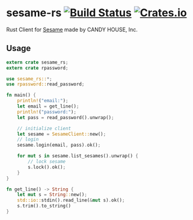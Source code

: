 # sesame-rs [![Build Status](https://travis-ci.org/MichaeGon/sesame-rs.svg?branch=master)](https://travis-ci.org/MichaeGon/sesame-rs) [![Crates.io](https://img.shields.io/crates/v/sesame_rs.svg)](https://crates.io/crates/sesame_rs)

Rust Client for [Sesame](https://candyhouse.co) made by CANDY HOUSE, Inc.


## Usage
```rust
extern crate sesame_rs;
extern crate rpassword;

use sesame_rs::*;
use rpassword::read_password;

fn main() {
    println!("email:");
    let email = get_line();
    println!("password:");
    let pass = read_password().unwrap();

    // initialize client
    let sesame = SesameClient::new();
    // login
    sesame.login(email, pass).ok();

    for mut s in sesame.list_sesames().unwrap() {
        // lock sesame
        s.lock().ok();
    }
}

fn get_line() -> String {
    let mut s = String::new();
    std::io::stdin().read_line(&mut s).ok();
    s.trim().to_string()
}

```
